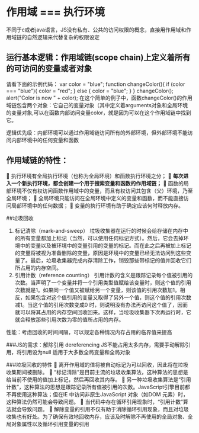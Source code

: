 # 作用域 === 执行环境
不同于c或者java语言，JS没有私有、公共的访问权限的概念，直接用作用域和作用域链的自然逻辑来代替复杂的权限设定

## 运行基本逻辑：作用域链(scope chain)上定义着所有的可访问的变量或者对象

请看下面的示例代码：
var color = "blue";
function changeColor(){
if (color === "blue"){
color = "red";
} else {
color = "blue";
}
}
changeColor();
alert("Color is now " + color);
在这个简单的例子中，函数changeColor()的作用域链包含两个对象：它自己的变量对象（其中定义着arguments对象和全局环境的变量对象,可以在函数内部访问变量color，就是因为可以在这个作用域链中找到它。

逻辑优先级：内部环境可以通过作用域链访问所有的外部环境，但外部环境不能访问内部环境中的任何变量和函数

## 作用域链的特性：
 执行环境有全局执行环境（也称为全局环境）和函数执行环境之分；
 **每次进入一个新执行环境，都会创建一个用于搜索变量和函数的作用域链；**
 函数的局部环境不仅有权访问函数作用域中的变量，而且有权访问其包含（父）环境，乃至全局环境；
 全局环境只能访问在全局环境中定义的变量和函数，而不能直接访问局部环境中的任何数据；
 变量的执行环境有助于确定应该何时释放内存。



##垃圾回收
1. 标记清除（mark-and-sweep）
垃圾收集器在运行的时候会给存储在内存中的所有变量都加上标记（当然，可以使用任何标记方式）。然后，它会去掉环境中的变量以及被环境中的变量引用的变量的标记。而在此之后再被加上标记的变量将被视为准备删除的变量，原因是环境中的变量已经无法访问到这些变量了。最后，垃圾收集器完成内存清除工作，销毁那些带标记的值并回收它们所占用的内存空间。
2. 引用计数（reference counting）
引用计数的含义是跟踪记录每个值被引用的次数。当声明了一个变量并将一个引用类型值赋给该变量时，则这个值的引用次数就是1。如果同一个值又被赋给另一个变量，则该值的引用次数加1。相反，如果包含对这个值引用的变量又取得了另外一个值，则这个值的引用次数减1。当这个值的引用次数变成0 时，则说明没有办法再访问这个值了，因而就可以将其占用的内存空间回收回来。这样，当垃圾收集器下次再运行时，它就会释放那些引用次数为零的值所占用的内存。

性能：考虑回收的时间间隔，可以规定各种情况内存占用的临界值来提高

###JS的需求：解除引用 dereferencing
JS不能占用太多内存，需要手动解除引用，将引用设为null
适用于大多数全局变量和全局对象

###垃圾回收的特性
 离开作用域的值将被自动标记为可以回收，因此将在垃圾收集期间被删除。
 “标记清除”是目前主流的垃圾收集算法，这种算法的思想是给当前不使用的值加上标记，然后再回收其内存。
 另一种垃圾收集算法是“引用计数”，这种算法的思想是跟踪记录所有值被引用的次数。JavaScript引擎目前都不再使用这种算法；但在IE 中访问非原生JavaScript 对象（如DOM 元素）时，这种算法仍然可能会导致问题。
 当代码中存在循环引用现象时，“引用计数”算法就会导致问题。
 解除变量的引用不仅有助于消除循环引用现象，而且对垃圾收集也有好处。为了确保有效地回收内存，应该及时解除不再使用的全局对象、全局对象属性以及循环引用变量的引用